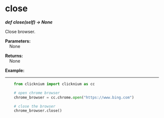 # close

***def close(self) -> None***  

Close browser.

**Parameters:**  
    &emsp;None

**Returns:**  
    &emsp;None

**Example:**
***
```python
    from clicknium import clicknium as cc

    # open chrome browser
    chrome_browser = cc.chrome.open("https://www.bing.com")

    # close the browser
    chrome_browser.close()
```